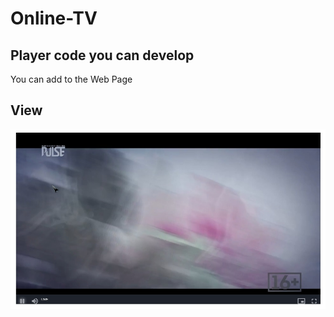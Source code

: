 # Online-TV
## Player code you can develop
You can add to the Web Page
## View
![Demo](https://raw.githubusercontent.com/telase/Online-TV/main/view.jpg)
